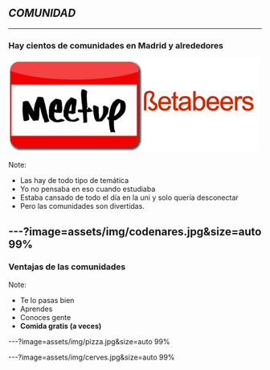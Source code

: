 ## *COMUNIDAD* 
---

### Hay cientos de comunidades en Madrid y alrededores

![comunidad](assets/img/meetupbetabeers.png)

Note:
- Las hay de todo tipo de temática
- Yo no pensaba en eso cuando estudiaba
- Estaba cansado de todo el día en la uni y solo quería desconectar
- Pero las comunidades son divertidas.

---?image=assets/img/codenares.jpg&size=auto 99%
---

### Ventajas de las comunidades

Note:
- Te lo pasas bien
- Aprendes
- Conoces gente
- **Comida gratis (a veces)**

---?image=assets/img/pizza.jpg&size=auto 99%

---?image=assets/img/cerves.jpg&size=auto 99%



